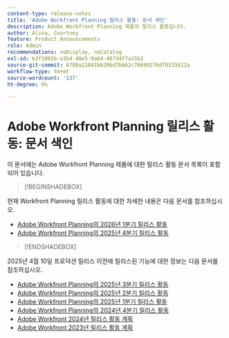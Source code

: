 ```yaml
---
content-type: release-notes
title: 'Adobe Workfront Planning 릴리스 활동: 문서 색인'
description: Adobe Workfront Planning 제품의 릴리스 활동입니다.
author: Alina, Courtney
feature: Product Announcements
role: Admin
recommendations: noDisplay, noCatalog
exl-id: b3f1002b-e3b4-48e5-9a64-467d4f7a15b2
source-git-commit: 6708a22841bb20bd7bb62c76699276df9315611a
workflow-type: tm+mt
source-wordcount: '137'
ht-degree: 0%

---
```


# Adobe Workfront Planning 릴리스 활동: 문서 색인

이 문서에는 Adobe Workfront Planning 제품에 대한 릴리스 활동 문서 목록이 포함되어 있습니다.

>[!BEGINSHADEBOX]

현재 Workfront Planning 릴리스 활동에 대한 자세한 내용은 다음 문서를 참조하십시오.

* [Adobe Workfront Planning의 2026년 1분기 릴리스 활동](/help/quicksilver/product-announcements/product-releases/planning-release-activity/planning-release-activity-26-q1.md)
* [Adobe Workfront Planning의 2025년 4분기 릴리스 활동](/help/quicksilver/product-announcements/product-releases/planning-release-activity/planning-release-activity-25-q4.md)

>[!ENDSHADEBOX]

<!-- for every new release, add the new release page in the first bullet (above) and move that first note to the list below; update the date of the most recent release in the statement below-->

2025년 4월 10일 프로덕션 릴리스 이전에 릴리스된 기능에 대한 정보는 다음 문서를 참조하십시오.

* [Adobe Workfront Planning의 2025년 3분기 릴리스 활동](/help/quicksilver/product-announcements/product-releases/planning-release-activity/planning-release-activity-25-q3.md)
* [Adobe Workfront Planning의 2025년 2분기 릴리스 활동](/help/quicksilver/product-announcements/product-releases/planning-release-activity/planning-release-activity-25-q2.md)
* [Adobe Workfront Planning의 2025년 1분기 릴리스 활동](/help/quicksilver/product-announcements/product-releases/planning-release-activity/planning-release-activity-25-q1.md)
* [Adobe Workfront Planning의 2024년 4분기 릴리스 활동](/help/quicksilver/product-announcements/product-releases/planning-release-activity/planning-release-activity-24-q4.md)
* [Adobe Workfront 2024년 릴리스 활동 계획](/help/quicksilver/planning/general/release-activity.md)
* [Adobe Workfront 2023년 릴리스 활동 계획](/help/quicksilver/planning/general/release-activity-archives-2023.md)
